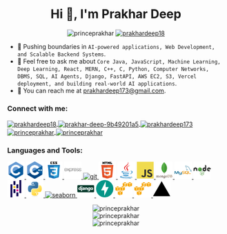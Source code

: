 <h1 align="center">Hi 👋, I'm Prakhar Deep</h1>
<!-- <h3 align="center">A passionate Web Developer, Artificial Intelligence & Machine Learning Developer</h3> -->

<p align="center">
  <img src="https://komarev.com/ghpvc/?username=princeprakhar&label=Profile%20views&color=0e75b6&style=flat" alt="princeprakhar" />
  <a href="https://twitter.com/prakhardeep18" target="blank">
    <img src="https://img.shields.io/twitter/follow/prakhardeep18?logo=twitter&style=for-the-badge" alt="prakhardeep18" />
  </a>
</p>

<!-- <p align="center">
  <a href="https://github.com/ryo-ma/github-profile-trophy">
    <img src="https://github-profile-trophy.vercel.app/?username=princeprakhar" alt="princeprakhar" />
  </a>
</p> -->

- 🚀 Pushing boundaries in `AI-powered applications, Web Development, and Scalable Backend Systems`.
- 💬 Feel free to ask me about `Core Java, JavaScript, Machine Learning, Deep Learning, React, MERN, C++, C, Python, Computer Networks, DBMS, SQL, AI Agents, Django, FastAPI, AWS EC2, S3, Vercel deployment, and building real-world AI applications`.
- 📧 You can reach me at prakhardeep173@gmail.com.

<h3 align="left">Connect with me:</h3>
<p align="left">
  <a href="https://twitter.com/prakhardeep18" target="blank">
    <img align="center" src="https://raw.githubusercontent.com/rahuldkjain/github-profile-readme-generator/master/src/images/icons/Social/twitter.svg" alt="prakhardeep18" height="30" width="40" />
  </a>
  <a href="https://linkedin.com/in/prakhar-deep-9b49201a5" target="blank">
    <img align="center" src="https://raw.githubusercontent.com/rahuldkjain/github-profile-readme-generator/master/src/images/icons/Social/linked-in-alt.svg" alt="prakhar-deep-9b49201a5" height="30" width="40" />
  </a>
  <a href="https://www.hackerrank.com/profile/prakhardeep173" target="blank">
    <img align="center" src="https://raw.githubusercontent.com/rahuldkjain/github-profile-readme-generator/master/src/images/icons/Social/hackerrank.svg" alt="prakhardeep173" height="30" width="40" />
  </a>
  <a href="https://codeforces.com/profile/princeprakhar" target="blank">
    <img align="center" src="https://raw.githubusercontent.com/rahuldkjain/github-profile-readme-generator/master/src/images/icons/Social/codeforces.svg" alt="princeprakhar" height="30" width="40" />
  </a>
  <a href="https://www.leetcode.com/princeprakhar/" target="blank">
    <img align="center" src="https://raw.githubusercontent.com/rahuldkjain/github-profile-readme-generator/master/src/images/icons/Social/leet-code.svg" alt="princeprakhar" height="30" width="40" />
  </a>
</p>


<h3 align="left">Languages and Tools:</h3>
<p align="left">
  <a href="https://www.cprogramming.com/" target="_blank" rel="noreferrer">
    <img src="https://raw.githubusercontent.com/devicons/devicon/master/icons/c/c-original.svg" alt="c" width="40" height="40" />
  </a>
  <a href="https://www.w3schools.com/cpp/" target="_blank" rel="noreferrer">
    <img src="https://raw.githubusercontent.com/devicons/devicon/master/icons/cplusplus/cplusplus-original.svg" alt="cplusplus" width="40" height="40" />
  </a>
  <a href="https://www.w3schools.com/css/" target="_blank" rel="noreferrer">
    <img src="https://raw.githubusercontent.com/devicons/devicon/master/icons/css3/css3-original-wordmark.svg" alt="css3" width="40" height="40" />
  </a>
  <a href="https://expressjs.com" target="_blank" rel="noreferrer">
    <img src="https://raw.githubusercontent.com/devicons/devicon/master/icons/express/express-original-wordmark.svg" alt="express" width="40" height="40" />
  </a>
  <a href="https://git-scm.com/" target="_blank" rel="noreferrer">
    <img src="https://www.vectorlogo.zone/logos/git-scm/git-scm-icon.svg" alt="git" width="40" height="40" />
  </a>
  <a href="https://www.w3.org/html/" target="_blank" rel="noreferrer">
    <img src="https://raw.githubusercontent.com/devicons/devicon/master/icons/html5/html5-original-wordmark.svg" alt="html5" width="40" height="40" />
  </a>
  <a href="https://www.java.com" target="_blank" rel="noreferrer">
    <img src="https://raw.githubusercontent.com/devicons/devicon/master/icons/java/java-original.svg" alt="java" width="40" height="40" />
  </a>
  <a href="https://developer.mozilla.org/en-US/docs/Web/JavaScript" target="_blank" rel="noreferrer">
    <img src="https://raw.githubusercontent.com/devicons/devicon/master/icons/javascript/javascript-original.svg" alt="javascript" width="40" height="40" />
  </a>
  <a href="https://www.mongodb.com/" target="_blank" rel="noreferrer">
    <img src="https://raw.githubusercontent.com/devicons/devicon/master/icons/mongodb/mongodb-original-wordmark.svg" alt="mongodb" width="40" height="40" />
  </a>
  <a href="https://www.mysql.com/" target="_blank" rel="noreferrer">
    <img src="https://raw.githubusercontent.com/devicons/devicon/master/icons/mysql/mysql-original-wordmark.svg" alt="mysql" width="40" height="40" />
  </a>
  <a href="https://nodejs.org" target="_blank" rel="noreferrer">
    <img src="https://raw.githubusercontent.com/devicons/devicon/master/icons/nodejs/nodejs-original-wordmark.svg" alt="nodejs" width="40" height="40" />
  </a>
  <a href="https://pandas.pydata.org/" target="_blank" rel="noreferrer">
    <img src="https://raw.githubusercontent.com/devicons/devicon/2ae2a900d2f041da66e950e4d48052658d850630/icons/pandas/pandas-original.svg" alt="pandas" width="40" height="40" />
  </a>
  <a href="https://www.python.org" target="_blank" rel="noreferrer">
    <img src="https://raw.githubusercontent.com/devicons/devicon/master/icons/python/python-original.svg" alt="python" width="40" height="40" />
  </a>
  <a href="https://seaborn.pydata.org/" target="_blank" rel="noreferrer">
    <img src="https://seaborn.pydata.org/_images/logo-mark-lightbg.svg" alt="seaborn" width="40" height="40" />
  </a> 
  <a href="https://www.djangoproject.com/" target="_blank" rel="noreferrer">
    <img src="https://raw.githubusercontent.com/devicons/devicon/master/icons/django/django-original.svg" alt="django" width="40" height="40" />
  </a>
  <a href="https://fastapi.tiangolo.com/" target="_blank" rel="noreferrer">
    <img src="https://raw.githubusercontent.com/devicons/devicon/master/icons/fastapi/fastapi-original.svg" alt="fastapi" width="40" height="40" />
  </a>
  <a href="https://aws.amazon.com/ec2/" target="_blank" rel="noreferrer">
    <img src="https://raw.githubusercontent.com/devicons/devicon/master/icons/amazonwebservices/amazonwebservices-original.svg" alt="aws-ec2" width="40" height="40" />
  </a>
  <a href="https://aws.amazon.com/s3/" target="_blank" rel="noreferrer">
    <img src="https://raw.githubusercontent.com/devicons/devicon/master/icons/amazonwebservices/amazonwebservices-original.svg" alt="aws-s3" width="40" height="40" />
  </a>
  <a href="https://vercel.com/" target="_blank" rel="noreferrer">
    <img src="https://raw.githubusercontent.com/devicons/devicon/master/icons/vercel/vercel-original.svg" alt="vercel" width="40" height="40" />
  </a>
</p>

<div align="center">
  <img src="https://github-readme-stats.vercel.app/api/top-langs?username=princeprakhar&show_icons=true&locale=en&layout=compact" alt="princeprakhar" />
</div>

<div align="center">
  <img src="https://github-readme-stats-anuraghazra1.vercel.app/api?username=princeprakhar&layout=compact&show_icons=true&line_height=27)" alt="princeprakhar" />
</div>

<div align="center">
  <img src="https://github-readme-streak-stats.herokuapp.com/?user=princeprakhar&" alt="princeprakhar" />
</div>
